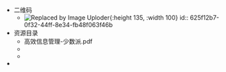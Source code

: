 - 二维码
	- ![Replaced by Image Uploder](https://photo.fishyer.com/img/202204181836550.png){:height 135, :width 100}
	  id:: 625f12b7-0f32-44ff-8e34-fb48f063f46b
- 资源目录
	- 高效信息管理-少数派.pdf
	-
	-
-